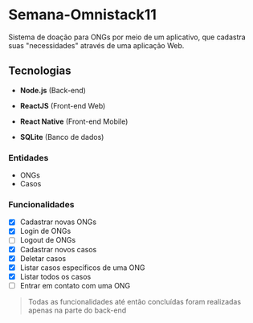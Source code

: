 # Semana-Omnistack11

Sistema de doação para ONGs por meio de um aplicativo, que cadastra suas "necessidades" através de uma aplicação Web.

## Tecnologias
- **Node.js** (Back-end)
- **ReactJS** (Front-end Web)
- **React Native** (Front-end Mobile)

- **SQLite** (Banco de dados)

### Entidades
- ONGs
- Casos

### Funcionalidades
- [x] Cadastrar novas ONGs
- [x] Login de ONGs
- [ ] Logout de ONGs
- [x] Cadastrar novos casos
- [x] Deletar casos
- [x] Listar casos específicos de uma ONG
- [x] Listar todos os casos
- [ ] Entrar em contato com uma ONG

> Todas as funcionalidades até então concluídas foram realizadas apenas na parte do back-end
